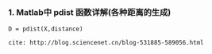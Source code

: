 ### 1. Matlab中 pdist 函数详解(各种距离的生成)

    D = pdist(X,distance)
    
    cite: http://blog.sciencenet.cn/blog-531885-589056.html
